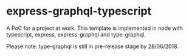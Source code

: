 # express-graphql-typescript
A PoC for a project at work. This template is implemented in node with typescript, express, express-graphql and type-graphql.

Please note: type-graphql is still in pre-release stage by 28/06/2018.